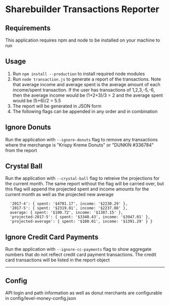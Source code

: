 # Sharebuilder Transactions Reporter

## Requirements
This application requires npm and node to be installed on your machine to run

## Usage

1. Run ```npm install --production``` to install required node modules
2. Run ```node transaction.js``` to generate a report of the transactions. Note that average income and average spent is the average amount of each income/spent transaction. If the user has transactions of 1,2,3,-5,-6, then the average income would be (1+2+3)/3 = 2 and the average spent would be (5+6)/2 = 5.5
3. The report will be generated in JSON form
4. The following flags can be appended in any order and in combination 

## Ignore Donuts
Run the application with ```--ignore-donuts``` flag to remove any transactions where the merchange is "Krispy Kreme Donuts" or "DUNKIN #336784" from the report

## Crystal Ball
Run the application with ```--crystal-ball``` flag to retreive the projections for the current month. The same report without the flag will be carried over, but this flag will append the projected spent and income amounts for the current month as well as the projected new average

```
  '2017-4': { spent: '$4701.17', income: '$2230.29' },
  '2017-5': { spent: '$2319.81', income: '$2237.08' },
  average: { spent: '$100.72', income: '$1387.15' },
  'projected-2017-5': { spent: '$3340.43', income: '$3947.01' },
  'projected-average': { spent: '$100.01', income: '$1391.29' } }
```

## Ignore Credit Card Payments
Run the application with ```--ignore-cc-payments``` flag to show aggregate numbers that do not reflect credit card payment transactions. The credit card transactions will be listed in the report object 

----

## Config
API login and path information as well as donut merchants are configurable in config/level-money-config.json
